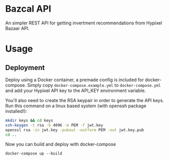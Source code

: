 # Bazcal API

An simpler REST API for getting invertment recommendations from Hypixel Bazaar API.

# Usage

## Deployment

Deploy using a Docker container, a premade config is included for docker-compose. Simply copy `docker-compose.example.yml` to `docker-compose.yml` and add your Hypixel API key to the API_KEY environment variable. 

You'll also need to create the RSA keypair in order to generate the API keys. Run this command on a linux based system (with openssh package installed!):

```bash
mkdir keys && cd keys
ssh-keygen -t rsa -b 4096 -m PEM -f jwt.key
openssl rsa -in jwt.key -pubout -outform PEM -out jwt.key.pub
cd ..
```

Now you can build and deploy with docker-compose

```
docker-compose up --build
```